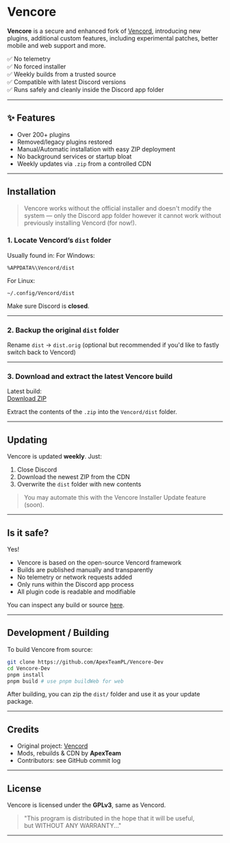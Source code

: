 # Vencore

**Vencore** is a secure and enhanced fork of [Vencord](https://github.com/Vendicated/Vencord), introducing new plugins, additional custom features, including experimental patches, better mobile and web support and more.

✅ No telemetry  
✅ No forced installer  
✅ Weekly builds from a trusted source  
✅ Compatible with latest Discord versions  
✅ Runs safely and cleanly inside the Discord app folder

---

## ✨ Features

- Over 200+ plugins
- Removed/legacy plugins restored
- Manual/Automatic installation with easy ZIP deployment
- No background services or startup bloat
- Weekly updates via `.zip` from a controlled CDN

---

## Installation

> Vencore works without the official installer and doesn't modify the system — only the Discord app folder however it cannot work without previously installing Vencord (for now!).

### 1. Locate Vencord’s `dist` folder

Usually found in:
For Windows:

```
%APPDATA%\Vencord/dist
```
For Linux: 
```
~/.config/Vencord/dist
```

Make sure Discord is **closed**.

---

### 2. Backup the original `dist` folder

Rename `dist` → `dist.orig` (optional but recommended if you'd like to fastly switch back to Vencord)

---

### 3. Download and extract the latest Vencore build

Latest build:  
[Download ZIP](https://example.com)

Extract the contents of the `.zip` into the `Vencord/dist` folder.

---

## Updating

Vencore is updated **weekly**. Just:

1. Close Discord  
2. Download the newest ZIP from the CDN  
3. Overwrite the `dist` folder with new contents

> You may automate this with the Vencore Installer Update feature (soon).

---

## Is it safe?

Yes!

- Vencore is based on the open-source Vencord framework
- Builds are published manually and transparently
- No telemetry or network requests added
- Only runs within the Discord app process
- All plugin code is readable and modifiable

You can inspect any build or source [here](https://github.com/vencore-official/vencore).

---

## Development / Building

To build Vencore from source:

```bash
git clone https://github.com/ApexTeamPL/Vencore-Dev
cd Vencore-Dev
pnpm install
pnpm build # use pnpm buildWeb for web
```

After building, you can zip the `dist/` folder and use it as your update package.

---

## Credits

- Original project: [Vencord](https://github.com/Vendicated/Vencord)
- Mods, rebuilds & CDN by **ApexTeam**
- Contributors: see GitHub commit log

---

## License

Vencore is licensed under the **GPLv3**, same as Vencord.

> "This program is distributed in the hope that it will be useful,  
but WITHOUT ANY WARRANTY..."

---
